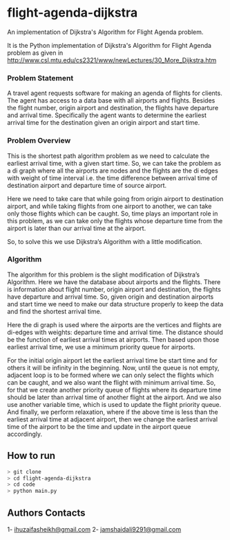 # flight-agenda-dijkstra
An implementation of Dijkstra's Algorithm for Flight Agenda problem.

It is the Python implementation of Dijkstra's Algorithm for Flight Agenda problem as given in http://www.csl.mtu.edu/cs2321/www/newLectures/30_More_Dijkstra.htm

### Problem Statement
A travel agent requests software for making an agenda of flights for clients. The agent has access to a data base with all airports and flights. Besides the flight number, origin airport and destination, the flights have departure and arrival time. Specifically the agent wants to determine the earliest arrival time for the destination given an origin airport and start time.

### Problem Overview
This is the shortest path algorithm problem as we need to calculate the earliest arrival time, with a given start time. So, we can take the problem as a di graph where all the airports are nodes and the flights are the di edges with weight of time interval i.e. the time difference between arrival time of destination airport and departure time of source airport.

Here we need to take care that while going from origin airport to destination airport, and while taking flights from one airport to another, we can take only those flights which can be caught. So, time plays an important role in this problem, as we can take only the flights whose departure time from the airport is later than our arrival time at the airport.

So, to solve this we use Dijkstra’s Algorithm with a little modification.

### Algorithm
The algorithm for this problem is the slight modification of Dijkstra’s Algorithm. Here we have the database about airports and the flights. There is information about flight number, origin airport and destination, the flights have departure and arrival time. So, given origin and destination airports and start time we need to make our data structure properly to keep the data and find the shortest arrival time. 

Here the di graph is used where the airports are the vertices and flights are di-edges with weights: departure time and arrival time. The distance should be the function of earliest arrival times at airports. Then based upon those earliest arrival time, we use a minimum priority queue for airports. 

For the initial origin airport let the earliest arrival time be start time and for others it will be infinity in the beginning. Now, until the queue is not empty, adjacent loop is to be formed where we can only select the flights which can be caught, and we also want the flight with minimum arrival time. So, for that we create another priority queue of flights where its departure time should be later than arrival time of another flight at the airport. And we also use another variable time, which is used to update the flight priority queue. And finally, we perform relaxation, where if the above time is less than the earliest arrival time at adjacent airport, then we change the earliest arrival time of the airport to be the time and update in the airport queue accordingly.

## How to run
 
```bash
> git clone 
> cd flight-agenda-dijkstra
> cd code
> python main.py
```
## Authors Contacts
1- ihuzaifasheikh@gmail.com 2- jamshaidali9291@gmail.com